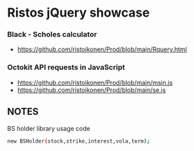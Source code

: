 ﻿

# Ristos jQuery showcase

### Black - Scholes calculator

* https://github.com/ristoikonen/Prod/blob/main/Rquery.html

### Octokit API requests in JavaScript

* https://github.com/ristoikonen/Prod/blob/main/msin.js
* https://github.com/ristoikonen/Prod/blob/main/se.js



## NOTES

BS holder library usage code
```sh
new BSHolder(stock,strike,interest,vola,term);
```









